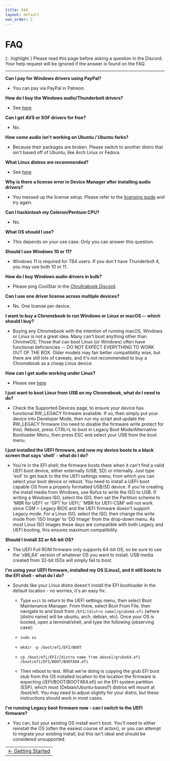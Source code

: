```yaml
---
title: FAQ
layout: default
nav_order: 2
---
```


# FAQ

{: .highlight }
Please read this page before asking a question in the Discord. Your help request will be ignored if the answer is found on the FAQ.

-----

**Can I pay for Windows drivers using PayPal?**
* You can pay via PayPal in Patreon. 

**How do I buy the Windows audio/Thunderbolt drivers?**
* See [here](https://chrultrabook.github.io/docs/docs/csdriver.html)

**Can I get AVS or SOF drivers for free?**
* No.
 
**How come audio isn't working on Ubuntu / Ubuntu forks?**
* Because their packages are broken. Please switch to another distro that isn't based off of Ubuntu, like Arch Linux or Fedora.

**What Linux distros are recommended?**
* See [here](https://chrultrabook.github.io/docs/docs/installing-linux.html)

**Why is there a license error in Device Manager after installing audio drivers?**
* You messed up the license setup. Please refer to the [licensing guide](https://chrultrabook.github.io/docs/docs/signedlicense.html) and try again.

**Can I hackintosh my Celeron/Pentium CPU?**
* No.

**What OS should I use?**
* This depends on your use case. Only you can answer this question.

**Should I use Windows 10 or 11?**
* Windows 11 is required for TB4 users. If you don't have Thunderbolt 4, you may use both 10 or 11.

**How do I buy Windows audio drivers in bulk?**
* Please ping CoolStar in the [Chrultrabook Discord](https://discord.com/invite/ranFKmUeXc).

**Can I use one driver license across multiple devices?**
* No. One license per device.

**I want to buy a Chromebook to run Windows or Linux or macOS -- which should I buy?**
* Buying any Chromebook with the intention of running macOS, Windows or Linux is not a great idea. Many can't boot anything other than ChromeOS; Those that can boot Linux (or Windows) often have functional deficiencies -- DO NOT EXPECT EVERYTHING TO WORK OUT OF THE BOX. Older models may fair better compatibility wise, but there are still lots of caveats, and it's not recommended to buy a Chromebook as a cheap Linux device.

**How can I get audio working under Linux?**
* Please see [here](https://github.com/WeirdTreeThing/chromebook-linux-audio)

**I just want to boot Linux from USB on my Chromebook, what do I need to do?**
* Check the Supported Devices page, to ensure your device has functional RW_LEGACY firmware available. If so, then simply put your device into Developer Mode, then run my script and update the RW_LEGACY firmware (no need to disable the firmware write protect for this). Reboot, press CTRL+L to boot in Legacy Boot Mode/Alternative Bootloader Menu, then press ESC and select your USB from the boot menu.

**I just installed the UEFI firmware, and now my device boots to a black screen that says 'shell' - what do I do?**
* You're in the EFI shell; the firmware boots there when it can't find a valid UEFI boot device, either externally (USB, SD) or internally. Just type 'exit' to get back to the the UEFI settings menu, from which you can select your boot device or reboot. You need to install a UEFI-boot capable OS from a properly formatted USB/SD device. If you're creating the install media from Windows, use Rufus to write the ISO to USB. If writing a Windows ISO, select the ISO, then set the Partition scheme to 'MBR for UEFI' or 'GPT for UEFI;' 'MBR for UEFI-CSM' will not work since CSM = Legacy BIOS and the UEFI firmware doesn't support Legacy mode. For a Linux ISO, select the ISO, then change the write mode from 'ISO Image' to 'DD Image' from the drop-down menu. As most Linux ISO images these days are compatible with both Legacy and UEFI booting, this ensures maximum compatibility.

**Should I install 32 or 64-bit OS?**
* The UEFI Full ROM firmware only supports 64-bit OS, so be sure to use the 'x86_64' version of whatever OS you want to install. USB media created from 32-bit ISOs will simply fail to boot.

**I'm using your UEFI firmware, installed my OS [Linux], and it still boots to the EFI shell - what do I do?**
* Sounds like your Linux distro doesn't install the EFI bootloader in the default location - no worries, it's an easy fix:
  * Type `exit` to return to the UEFI settings menu, then select Boot Maintenance Manager. From there, select Boot From File, then navigate to and boot from `/EFI/[distro name]/grubx64.efi` (where [distro name] will be ubuntu, arch, debian, etc). Once your OS is booted, open a terminal/shell, and type the following (observing case):

   * `sudo su`
   * `mkdir -p /boot/efi/EFI/BOOT`
   * `cp /boot/efi/EFI/[distro name from above]/grubx64.efi /boot/efi/EFI/BOOT/BOOTX64.efi`

   * Then reboot to test. What we're doing is copying the grub EFI boot stub from the OS installed location to the location the firmware is expecting (/EFI/BOOT/BOOTX64.efi) on the EFI system partition (ESP), which most (Debian/Ubuntu-based?) distros will mount at /boot/efi. You may need to adjust slightly for your distro, but these instructions should work in most cases.

**I'm running Legacy boot firmware now - can I switch to the UEFI firmware?**
* You can, but your existing OS install won't boot. You'll need to either reinstall the OS (often the easiest course of action), or you can attempt to migrate your existing install, but this isn't ideal and should be considered unsupported.


<table>
<tr>
<td width="100%" style="text-align: left">
<a href="getting-started.html">← Getting Started</a> 
</td>
</tr>
</table>


